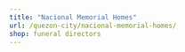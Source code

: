```yaml
---
title: "Nacional Memorial Homes"
url: /quezon-city/nacional-memorial-homes/
shop: funeral directors
---
```


